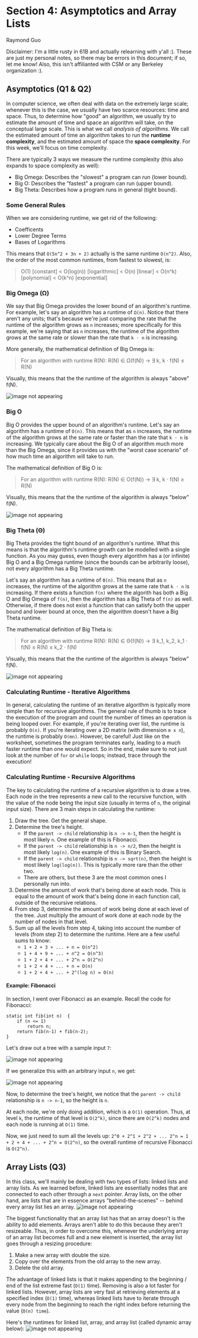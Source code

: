 # Section 4: Asymptotics and Array Lists
Raymond Guo

Disclaimer: I'm a little rusty in 61B and actually relearning with y'all :). These are just my personal notes, so there may be errors in this document; if so, let me know! Also, this isn't affilianted with CSM or any Berkeley organization :).

## Asymptotics (Q1 & Q2)
In computer science, we often deal with data on the extremely large scale; whenever this is the case, we usually have two scarce resources: time and space. Thus, to determine how "good" an algorithm, we usually try to estimate the amount of time and space an algorithm will take, on the conceptual large scale. This is what we call *analysis of algorithms*. We call the estimated amount of time an algorithm takes to run the **runtime complexity**, and the estimated amount of space the **space complexity**. For this week, we'll focus on time complexity.

There are typically 3 ways we measure the runtime complexity (this also expands to space complexity as well):
- Big Omega: Describes the "slowest" a program can run (lower bound).
- Big O: Describes the "fastest" a program can run (upper bound).
- Big Theta: Describes how a program runs in general (tight bound).

### Some General Rules
When we are considering runtime, we get rid of the following:
- Coefficents
- Lower Degree Terms
- Bases of Logarithms

This means that `O(5n^2 + 3n + 2)` actually is the same runtime `O(n^2)`. 
Also, the order of the most common runtimes, from fastest to slowest, is:
> O(1) [constant] < O(log(n)) [logarithmic] < O(n) [linear] < O(n^k) [polynomial] < O(k^n) [exponential]

### Big Omega (Ω)
We say that Big Omega provides the lower bound of an algorithm's runtime. For example, let's say an algorithm has a runtime of `Ω(n)`. Notice that there aren't any units; that's because we're just comparing the rate that the runtime of the algorithm grows as `n` increases; more specifically for this example, we're saying that as `n` increases, the runtime of the algorithm grows at the same rate or slower than the rate that `k ⋅ n` is increasing. 

More generally, the mathematical definition of Big Omega is: 
> For an algorithm with runtime R(N):
R(N) ∈ Ω(f(N)) → ∃ k, k ⋅ f(N) ≤ R(N)

Visually, this means that the the runtime of the algorithm is always "above" f(N).

![image not appearing](https://cdn.kastatic.org/ka-perseus-images/c02e6916d15bacae7a936381af8c6e5a0068f4fd.png)

### Big O
Big O provides the upper bound of an algorithm's runtime. Let's say an algorithm has a runtime of `O(n)`. This means that as `n` increases, the runtime of the algorithm grows at the same rate or faster than the rate that `k ⋅ n` is increasing. We typically care about the Big O of an algorithm much more than the Big Omega, since it provides us with the "worst case scenario" of how much time an algorithm will take to run.

The mathematical definition of Big O is: 
> For an algorithm with runtime R(N):
R(N) ∈ O(f(N)) → ∃ k, k ⋅ f(N) ≥ R(N)

Visually, this means that the the runtime of the algorithm is always "below" f(N).

![image not appearing](https://cdn.kastatic.org/ka-perseus-images/501211c02f4c6765f60f23842450e1151cfd9c89.png)

### Big Theta (Θ)
Big Theta provides the tight bound of an algorithm's runtime. What this means is that the algorithm's runtime growth can be modelled with a single function. As you may guess, even though every algorithm has a (or infinite) Big O and a Big Omega runtime (since the bounds can be arbitrarily loose), not every algorithm has a Big Theta runtime. 

Let's say an algorithm has a runtime of `Θ(n)`. This means that as `n` increases, the runtime of the algorithm grows at the same rate that `k ⋅ n` is increasing. If there exists a function `f(n)` where the algorith has both a Big O and Big Omega of `f(n)`, then the algorithm has a Big Theta of `f(n)` as well. Otherwise, if there does not exist a function that can satisfy both the upper bound and lower bound at once, then the algorithm doesn't have a Big Theta runtime.

The mathematical definition of Big Theta is: 
> For an algorithm with runtime R(N):
R(N) ∈ Θ(f(N)) → ∃ k_1, k_2, k_1 ⋅ f(N) ≤ R(N) ≤ k_2 ⋅ f(N)

Visually, this means that the the runtime of the algorithm is always "below" f(N).

![image not appearing](https://cdn.kastatic.org/ka-perseus-images/2bdc25c7eda8486d05b8031c5a63535684ecb5a1.png)

### Calculating Runtime - Iterative Algorithms
In general, calculating the runtime of an iterative algorithm is typically more simple than for recursive algorithms. The general rule of thumb is to trace the execution of the program and count the number of times an operation is being looped over. For example, if you're iterating over list, the runtime is probably `O(n)`. If you're iterating over a 2D matrix (with dimension `m x n`), the runtime is probably `O(mn)`. However, be careful! Just like on the worksheet, sometimes the program terminates early, leading to a much faster runtime than one would expect. So in the end, make sure to not just look at the number of `for` or `while` loops; instead, trace through the execution!

### Calculating Runtime - Recursive Algorithms
The key to calculating the runtime of a recursive algorithm is to draw a tree. Each node in the tree represents a new call to the recursive function, with the value of the node being the input size (usually in terms of `n`, the original input size). There are 3 main steps in calculating the runtime:
1. Draw the tree. Get the general shape.
2. Determine the tree's height. 
    - If the `parent -> child` relationship is `n -> n-1`, then the height is most likely `n`. One example of this is Fibonacci.
    - If the `parent -> child` relationship is `n -> n/2`, then the height is most likely `log(n)`. One example of this is Binary Search.
    - If the `parent -> child` relationship is `n -> sqrt(n)`, then the height is most likely `log(log(n))`. This is typically more rare than the other two.
    - There are others, but these 3 are the most common ones I personally run into.
3. Determine the amount of work that's being done at each node. This is equal to the amount of work that's being done in each function call, outside of the recursive relations.
4. From step 3, determine the amount of work being done at each level of the tree. Just multiply the amount of work done at each node by the number of nodes in that level.
5. Sum up all the levels from step 4, taking into account the number of levels (from step 2) to determine the runtime. Here are a few useful sums to know:
    - `1 + 2 + 3 + ... + n = O(n^2)`
    - `1 + 4 + 9 + ... + n^2 = O(n^3)`
    - `1 + 2 + 4 + ... + 2^n = O(2^n)`
    - `1 + 2 + 4 + ... + n = O(n)`
    - `1 + 2 + 4 + ... + 2^(log n) = O(n)`

#### Example: Fibonacci
In section, I went over Fibonacci as an example. Recall the code for Fibonacci:
```
static int fib(int n)  { 
    if (n <= 1) 
        return n; 
    return fib(n-1) + fib(n-2); 
} 
```

Let's draw out a tree with a sample input `7`: 

![image not appearing](https://i.stack.imgur.com/QVSdv.png)

If we generalize this with an arbitrary input `n`, we get:

![image not appearing](https://www.ibm.com/developerworks/library/l-performance-of-inline-assembly-trs/image001.jpg)

Now, to determine the tree's height, we notice that the `parent -> child` relationship is `n -> n-1`, so the height is `n`.

At each node, we're only doing addition, which is a `O(1)` operation. Thus, at level `k`, the runtime of that level is `O(2^k)`, since there are `O(2^k)` nodes and each node is running at `O(1)` time. 

Now, we just need to sum all the levels up: `2^0 + 2^1 + 2^2 + ... 2^n = 1 + 2 + 4 + ... + 2^n = O(2^n)`, so the overall runtime of recursive Fibonacci is `O(2^n)`.

## Array Lists (Q3)
In this class, we'll mainly be dealing with two types of lists: linked lists and array lists. As we learned before, linked lists are essentially nodes that are connected to each other through a `next` pointer. Array lists, on the other hand, are lists that are in essence arrays "behind-the-scenes" -- behind every array list lies an array. 
![image not appearing](https://i.stack.imgur.com/skN72.png)

The biggest functionality that an array list has that an array doesn't is the ability to add elements. Arrays aren't able to do this because they aren't resizeable. Thus, in order to overcome this, whenever the underlying array of an array list becomes full and a new element is inserted, the array list goes through a resizing procedure:
1. Make a new array with double the size.
2. Copy over the elements from the old array to the new array.
3. Delete the old array.

 The advantage of linked lists is that it makes appending to the beginning / end of the list extreme fast (`O(1)` time). Removing is also a lot faster for linked lists. However, array lists are very fast at retrieving elements at a specified index (`O(1)` time), whereas linked lists have to iterate through every node from the beginning to reach the right index before returning the value (`O(n) time`). 
 
 Here's the runtimes for linked list, array, and array list (called dynamic array below):
 ![image not appearing](https://i.stack.imgur.com/Ly4Fp.jpg)
